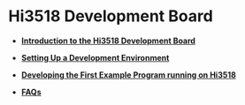 # Hi3518 Development Board<a name="EN-US_TOPIC_0000001054447537"></a>

-   **[Introduction to the Hi3518 Development Board](introduction-to-the-hi3518-development-board.md)**  

-   **[Setting Up a Development Environment](setting-up-a-development-environment-1.md)**  

-   **[Developing the First Example Program running on Hi3518](developing-the-first-example-program-running-on-hi3518.md)**  

-   **[FAQs](faqs-2.md)**  


